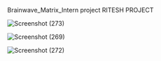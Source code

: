 Brainwave_Matrix_Intern
project RITESH PROJECT

![Screenshot (273)](https://github.com/user-attachments/assets/4baba6e3-dd5e-4631-8fb8-9d9a4e7b3792)

![Screenshot (269)](https://github.com/user-attachments/assets/75152a27-1967-4a02-bdd8-cf0757923dde)


![Screenshot (272)](https://github.com/user-attachments/assets/1d3bccd6-dca4-49ec-993a-6a8cd29e9dd8)
